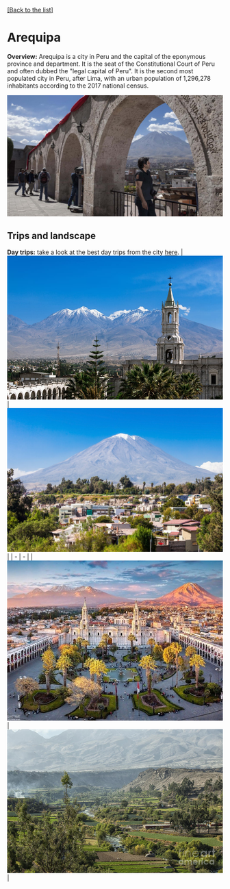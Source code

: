 [[Back to the list]](city_list.md)
# Arequipa
**Overview:** Arequipa  is a city in Peru and the capital of the eponymous province and department. It is the seat of the Constitutional Court of Peru and often dubbed the "legal capital of Peru". It is the second most populated city in Peru, after Lima, with an urban population of 1,296,278 inhabitants according to the 2017 national census.


![Arequipa tourist view](resources/Arequipa_view.jpg)
## Trips and landscape
**Day trips:** take a look at the best day trips from the city [here](https://www.alongdustyroads.com/posts/arequipa-tours-day-trips).
| ![landscape image](resources/Arequipa_landscape_0.jpg) | ![landscape image](resources/Arequipa_landscape_1.jpg) |
| - | - |
| ![landscape image](resources/Arequipa_landscape_2.jpg) | ![landscape image](resources/Arequipa_landscape_3.jpg) |
